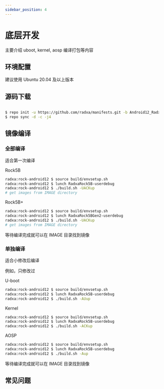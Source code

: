 ```yaml
---
sidebar_position: 4
---
```


# 底层开发

主要介绍 uboot, kernel, aosp 编译打包等内容

## 环境配置

建议使用 Ubuntu 20.04 及以上版本

## 源码下载

```bash

$ repo init -u https://github.com/radxa/manifests.git -b Android12_Radxa_rk14 -m rockchip-s-release.xml
$ repo sync -d -c -j4

```

## 镜像编译

### 全部编译

适合第一次编译

Rock5B

```bash
radxa:rock-android12 $ source build/envsetup.sh
radxa:rock-android12 $ lunch RadxaRock5B-userdebug
radxa:rock-android12 $ ./build.sh -UACKup
# get images from IMAGE directory
```

Rock5B+

```bash
radxa:rock-android12 $ source build/envsetup.sh
radxa:rock-android12 $ lunch RadxaRock5BGen2-userdebug
radxa:rock-android12 $ ./build.sh -UACKup
# get images from IMAGE directory
```

等待编译完成就可以在 IMAGE 目录找到镜像

### 单独编译

适合小修改后编译

例如，只修改过

U-boot

```bash
radxa:rock-android12 $ source build/envsetup.sh
radxa:rock-android12 $ lunch RadxaRock5B-userdebug
radxa:rock-android12 $ ./build.sh -AUup

```

Kernel

```bash
radxa:rock-android12 $ source build/envsetup.sh
radxa:rock-android12 $ lunch RadxaRock5B-userdebug
radxa:rock-android12 $ ./build.sh -ACKup
```

AOSP

```bash
radxa:rock-android12 $ source build/envsetup.sh
radxa:rock-android12 $ lunch RadxaRock5B-userdebug
radxa:rock-android12 $ ./build.sh -Aup
```

等待编译完成就可以在 IMAGE 目录找到镜像

## 常见问题
